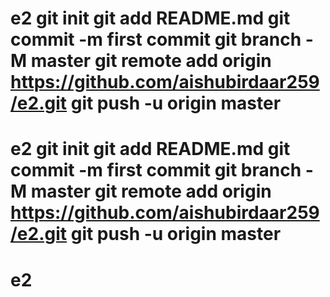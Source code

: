 # e2 git init git add README.md git commit -m first commit git branch -M master git remote add origin https://github.com/aishubirdaar259/e2.git git push -u origin master
# e2 git init git add README.md git commit -m first commit git branch -M master git remote add origin https://github.com/aishubirdaar259/e2.git git push -u origin master
# e2
